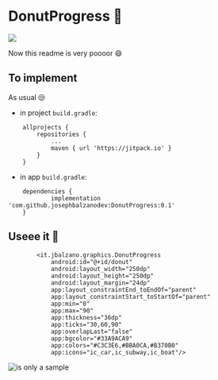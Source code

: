 # DonutProgress 🚀
 
 [![](https://jitpack.io/v/josephbalzanodev/DonutProgress.svg)](https://jitpack.io/#josephbalzanodev/DonutProgress)

Now this readme is very poooor 😄

## To implement
As usual 😒 
- in project `build.gradle`:
``` 
	allprojects {
		repositories {
			...
			maven { url 'https://jitpack.io' }
		}
	}
```
- in app `build.gradle`:
``` 
	dependencies {
	        implementation 'com.github.josephbalzanodev:DonutProgress:0.1'
	}
```

## Useee it 🎉
```
        <it.jbalzano.graphics.DonutProgress
            android:id="@+id/donut"
            android:layout_width="250dp"
            android:layout_height="250dp"
            android:layout_margin="24dp"
            app:layout_constraintEnd_toEndOf="parent"
            app:layout_constraintStart_toStartOf="parent"
            app:min="0"
            app:max="90"
            app:thickness="36dp"
            app:ticks="30,60,90" 
            app:overlapLast="false"
            app:bgcolor="#33A9ACA9"
            app:colors="#C3C3E6,#BBA0CA,#B370B0"
            app:icons="ic_car,ic_subway,ic_boat"/>
```
![is only a sample](http://url/to/img.png)
